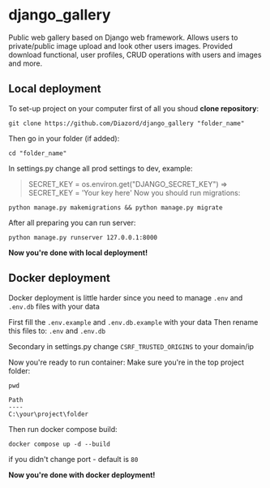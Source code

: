 # django_gallery
Public web gallery based on Django web framework. Allows users to private/public image upload and look other users images. Provided download functional, user profiles, CRUD operations with users and images and more.

## Local deployment
To set-up project on your computer first of all you shoud **clone repository**:
```
git clone https://github.com/Diazord/django_gallery "folder_name"
```
Then go in your folder (if added):
```
cd "folder_name"
```
In settings.py change all prod settings to dev, example:
> SECRET_KEY = os.environ.get("DJANGO_SECRET_KEY") => SECRET_KEY = 'Your key here'
Now you should run migrations:
```
python manage.py makemigrations && python manage.py migrate
```
After all preparing you can run server:
```
python manage.py runserver 127.0.0.1:8000
```
**Now you're done with local deployment!**

## Docker deployment

Docker deployment is little harder since you need to manage `.env` and `.env.db` files with your data

First fill the `.env.example` and `.env.db.example` with your data
Then rename this files to: `.env` and `.env.db`

Secondary in settings.py change `CSRF_TRUSTED_ORIGINS` to your domain/ip

Now you're ready to run container:
Make sure you're in the top project folder:
```
pwd

Path
----
C:\your\project\folder
```
Then run docker compose build:
```
docker compose up -d --build
```
if you didn't change port - default is `80`

**Now you're done with docker deployment!**
